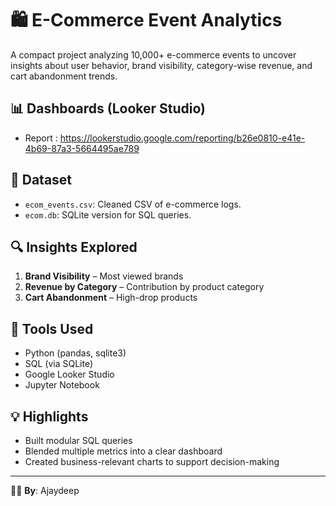 # 🛍️ E-Commerce Event Analytics

A compact project analyzing 10,000+ e-commerce events to uncover insights about user behavior, brand visibility, category-wise revenue, and cart abandonment trends.

## 📊 Dashboards (Looker Studio)
- Report : https://lookerstudio.google.com/reporting/b26e0810-e41e-4b69-87a3-5664495ae789 

## 📁 Dataset
- `ecom_events.csv`: Cleaned CSV of e-commerce logs.
- `ecom.db`: SQLite version for SQL queries.

## 🔍 Insights Explored
1. **Brand Visibility** – Most viewed brands
2. **Revenue by Category** – Contribution by product category
3. **Cart Abandonment** – High-drop products

## 🧰 Tools Used
- Python (pandas, sqlite3)
- SQL (via SQLite)
- Google Looker Studio
- Jupyter Notebook

## 💡 Highlights
- Built modular SQL queries
- Blended multiple metrics into a clear dashboard
- Created business-relevant charts to support decision-making

---

🧑‍💻 **By**: Ajaydeep
